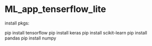 # ML_app_tenserflow_lite

install pkgs:

pip install tensorflow
pip install keras
pip install scikit-learn
pip install pandas
pip install numpy
